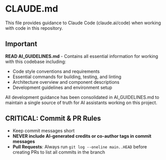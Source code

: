 # CLAUDE.md

This file provides guidance to Claude Code (claude.ai/code) when working with code in this repository.

## Important

**READ AI_GUIDELINES.md** - Contains all essential information for working with this codebase including:
- Code style conventions and requirements
- Essential commands for building, testing, and linting
- Architecture overview and component descriptions
- Development guidelines and environment setup

All development guidance has been consolidated in AI_GUIDELINES.md to maintain a single source of truth for AI assistants working on this project.

## CRITICAL: Commit & PR Rules
- Keep commit messages short
- **NEVER include AI-generated credits or co-author tags in commit messages**
- **Pull Requests**: Always run `git log --oneline main..HEAD` before creating PRs to list all commits in the branch